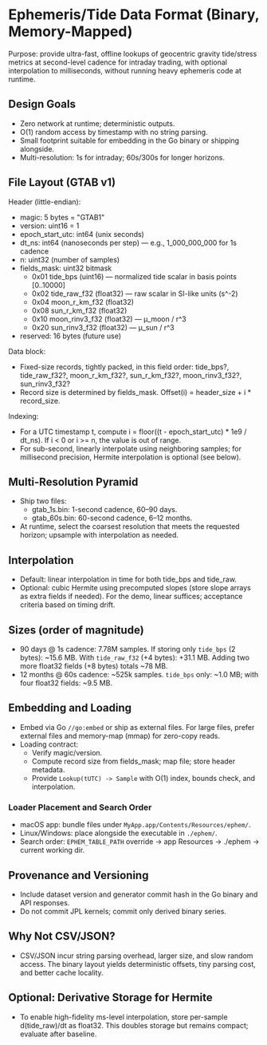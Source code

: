 # Ephemeris/Tide Data Format (Binary, Memory-Mapped)

Purpose: provide ultra-fast, offline lookups of geocentric gravity tide/stress metrics at second-level cadence for intraday trading, with optional interpolation to milliseconds, without running heavy ephemeris code at runtime.

## Design Goals

- Zero network at runtime; deterministic outputs.
- O(1) random access by timestamp with no string parsing.
- Small footprint suitable for embedding in the Go binary or shipping alongside.
- Multi-resolution: 1s for intraday; 60s/300s for longer horizons.

## File Layout (GTAB v1)

Header (little-endian):

- magic: 5 bytes = "GTAB1"
- version: uint16 = 1
- epoch_start_utc: int64 (unix seconds)
- dt_ns: int64 (nanoseconds per step) — e.g., 1_000_000_000 for 1s cadence
- n: uint32 (number of samples)
- fields_mask: uint32 bitmask
  - 0x01 tide_bps (uint16) — normalized tide scalar in basis points [0..10000]
  - 0x02 tide_raw_f32 (float32) — raw scalar in SI-like units (s^-2)
  - 0x04 moon_r_km_f32 (float32)
  - 0x08 sun_r_km_f32 (float32)
  - 0x10 moon_rinv3_f32 (float32) — μ_moon / r^3
  - 0x20 sun_rinv3_f32 (float32) — μ_sun / r^3
- reserved: 16 bytes (future use)

Data block:

- Fixed-size records, tightly packed, in this field order: tide_bps?, tide_raw_f32?, moon_r_km_f32?, sun_r_km_f32?, moon_rinv3_f32?, sun_rinv3_f32?
- Record size is determined by fields_mask. Offset(i) = header_size + i \* record_size.

Indexing:

- For a UTC timestamp t, compute i = floor((t - epoch_start_utc) \* 1e9 / dt_ns). If i < 0 or i >= n, the value is out of range.
- For sub-second, linearly interpolate using neighboring samples; for millisecond precision, Hermite interpolation is optional (see below).

## Multi-Resolution Pyramid

- Ship two files:
  - gtab_1s.bin: 1-second cadence, 60–90 days.
  - gtab_60s.bin: 60-second cadence, 6–12 months.
- At runtime, select the coarsest resolution that meets the requested horizon; upsample with interpolation as needed.

## Interpolation

- Default: linear interpolation in time for both tide_bps and tide_raw.
- Optional: cubic Hermite using precomputed slopes (store slope arrays as extra fields if needed). For the demo, linear suffices; acceptance criteria based on timing drift.

## Sizes (order of magnitude)

- 90 days @ 1s cadence: 7.78M samples. If storing only `tide_bps` (2 bytes): ~15.6 MB. With `tide_raw_f32` (+4 bytes): +31.1 MB. Adding two more float32 fields (+8 bytes) totals ~78 MB.
- 12 months @ 60s cadence: ~525k samples. `tide_bps` only: ~1.0 MB; with four float32 fields: ~9.5 MB.

## Embedding and Loading

- Embed via Go `//go:embed` or ship as external files. For large files, prefer external files and memory-map (mmap) for zero-copy reads.
- Loading contract:
  - Verify magic/version.
  - Compute record size from fields_mask; map file; store header metadata.
  - Provide `Lookup(tUTC) -> Sample` with O(1) index, bounds check, and interpolation.

### Loader Placement and Search Order

- macOS app: bundle files under `MyApp.app/Contents/Resources/ephem/`.
- Linux/Windows: place alongside the executable in `./ephem/`.
- Search order: `EPHEM_TABLE_PATH` override -> app Resources -> ./ephem -> current working dir.

## Provenance and Versioning

- Include dataset version and generator commit hash in the Go binary and API responses.
- Do not commit JPL kernels; commit only derived binary series.

## Why Not CSV/JSON?

- CSV/JSON incur string parsing overhead, larger size, and slow random access. The binary layout yields deterministic offsets, tiny parsing cost, and better cache locality.

## Optional: Derivative Storage for Hermite

- To enable high-fidelity ms-level interpolation, store per-sample d(tide_raw)/dt as float32. This doubles storage but remains compact; evaluate after baseline.
